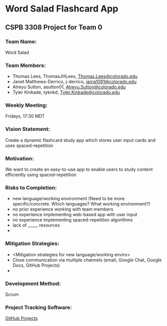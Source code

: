 # Word Salad Flashcard App #
## CSPB 3308 Project for Team 0 ##

### Team Name: ###
 Word Salad

### Team Members: ###
 * Thomas Lees, ThomasJHLees, Thomas.Lees@colorado.edu
 * Janet Matthews-Derrico, j-derrico, jama1091@colorado.edu
 * Atreyu Sutton, asutton01, Atreyu.Sutton@colorado.edu
 * Tyler Kinkade, tyknkd, Tyler.Kinkade@colorado.edu

### Weekly Meeting: ###
 Fridays, 17:30 MDT 

### Vision Statement: ###
 Create a dynamic flashcard study app which stores user input cards and uses spaced-repetition

### Motivation: ###
 We want to create an easy-to-use app to enable users to study content efficiently using spaced-repetition
 
### Risks to Completion: ###
 * new language/working environment (Need to be more specific/concrete. Which languages? What working environment?)
 * no prior experience working with team members
 * no experience implementing web-based app with user input
 * no experience implementing spaced-repetition algorithms
 * lack of _____ resources
 * <More risks>

### Mitigation Strategies: ###
 * <Mitigation strategies for new language/working enviro>
 * Close communication via multiple channels (email, Google Chat, Google Docs, GitHub Projects)
 * <More strategies>

### Development Method: ###
 Scrum

### Project Tracking Software: ### 
  [GitHub Projects](URL)

